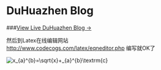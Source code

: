 # DuHuazhen Blog

###[View Live DuHuazhen Blog &rarr;](https://duhuazhen.github.io)  

<script type="text/javascript" async src="https://cdn.mathjax.org/mathjax/latest/MathJax.js?config=TeX-MML-AM_CHTML">  
  
## 公式的编写     
### 方法一  

在文章中添加如下代码  
<script type="text/javascript" async src="https://cdn.mathjax.org/mathjax/latest/MathJax.js?config=TeX-MML-AM_CHTML">  
</script>  
然后到Latex在线编辑网站  
http://www.codecogs.com/latex/eqneditor.php  编写就OK了  

<img src="http://latex.codecogs.com/gif.latex?x_{a}^{b}=\sqrt{x}&plus;_{a}^{b}\textrm{c}" title="x_{a}^{b}=\sqrt{x}+_{a}^{b}\textrm{c}" />

